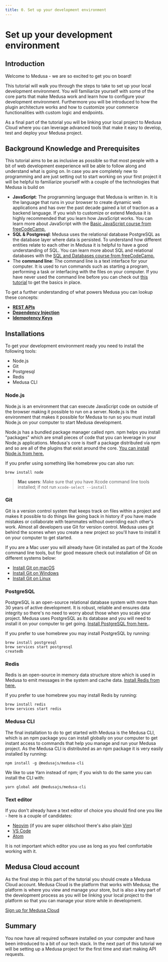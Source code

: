 ```yaml
---
title: 0. Set up your development environment
---
```


# Set up your development environment

## Introduction

Welcome to Medusa - we are so excited to get you on board!

This tutorial will walk you through the steps to take to set up your local development environment. You will familiarize yourself with some of the core parts that make Medusa work and learn how to configure your development environment. Furthermore you will be introduced to how the plugin architecture works and how to customize your commerce functionalities with custom logic and endpoints.

As a final part of the tutorial you will be linking your local project to Medusa Cloud where you can leverage advanced tools that make it easy to develop, test and deploy your Medusa project.

## Background Knowledge and Prerequisites

This tutorial aims to be as inclusive as possible so that most people with a bit of web development exeperience will be able to follow along and understand what is going on. In case you are completely new to programming and are just setting out to start working on your first project it will be helpful to familiarize yourself with a couple of the technologies that Medusa is build on

- **JavaScript**: The programming language that Medusa is written in. It is the language that runs in your browser to create dynamic web applications and has over the past decade gained a lot of traction as a backend language. If you wish to customize or extend Medusa it is highly recommended that you learn how JavaScript works. You can learn more about JavaScript with the [Basic JavaScript course from freeCodeCamp.](https://www.freecodecamp.org/learn/javascript-algorithms-and-data-structures/#basic-javascript)
- **SQL & Postgresql**: Medusa uses the relational database PostgreSQL as the database layer where data is persisted. To understand how different entities relate to each other in Medusa it is helpful to have a good understanding of SQL. You can learn more about SQL and relational databases with the [SQL and Databases course from freeCodeCamp.](https://www.freecodecamp.org/news/sql-and-databases-full-course/)
- The **command line**: The command line is a text interface for your computer. It is used to run commands such as starting a program, performing a task or interfacing with the files on your computer. If you have never used the command line before you can check out [this tutorial](https://www.learnenough.com/command-line-tutorial) to get the basics in place.

To get a further understanding of what powers Medusa you can lookup these concepts:

- [**REST APIs**](https://en.wikipedia.org/wiki/Representational_state_transfer)
- [**Dependency Injection**](https://en.wikipedia.org/wiki/Dependency_injection)
- [**Idempotency Keys**](https://brandur.org/idempotency-keys)

## Installations

To get your development environment ready you need to install the following tools:

- Node.js
- Git
- Postgresql
- Redis
- Medusa CLI

### Node.js

Node.js is an environment that can execute JavaScript code on outside of the browser making it possible to run on a server. Node.js is the environment that makes it possible for Medusa to run so you must install Node.js on your computer to start Medusa development.

Node.js has a bundled package manager called npm. npm helps you install "packages" which are small pieces of code that you can leverage in your Node.js applications. Medusa's core is itself a package distributed via npm and so are all of the plugins that exist around the core. [You can install Node.js from here.](https://nodejs.org/en/)

If you prefer using something like homebrew you can also run:

```
brew install node
```

> **Mac users**: Make sure that you have Xcode command line tools installed; if not run `xcode-select --install`

### Git

Git is a version control system that keeps track on files within a project and makes it possible to do things like going back in history if you have made mistakes or collaborate with teammates without overriding each other's work. Almost all developers use Git for version control. Medusa uses git behind the scenes when you create a new project so you'll have to install it on your computer to get started.

If you are a Mac user you will already have Git installed as part of the Xcode command line tools, but for good measure check out installation of Git on different systems below:

- [Install Git on macOS](https://www.atlassian.com/git/tutorials/install-git)
- [Install Git on Windows](https://www.atlassian.com/git/tutorials/install-git#windows)
- [Install Git on Linux](https://www.atlassian.com/git/tutorials/install-git#linux)

### PostgreSQL

PostgreSQL is an open-source relational database system with more than 30 years of active development. It is robust, reliable and ensures data integrity so there's no need to worry about those when you scale your project. Medusa uses PostgreSQL as its database and you will need to install it on your computer to get going. [Install PostgreSQL from here.](https://www.postgresql.org/download/).

If you prefer to use homebrew you may install PostgreSQL by running:

```
brew install postgresql
brew services start postgresql
createdb
```

### Redis

Redis is an open-source in memory data structure store which is used in Medusa to emit messages in the system and cache data. [Install Redis from here.](https://redis.io/download)

If you prefer to use homebrew you may install Redis by running:

```
brew install redis
brew services start redis
```

### Medusa CLI

The final installation to do to get started with Medusa is the Medusa CLI, which is an npm package you can install globally on your computer to get instant access to commands that help you manage and run your Medusa project. As the Medusa CLI is distributed as an npm package it is very easily installed by running:

```
npm install -g @medusajs/medusa-cli
```

We like to use Yarn instead of npm; if you wish to do the same you can install the CLI with:

```
yarn global add @medusajs/medusa-cli
```

### Text editor

If you don't already have a text editor of choice you should find one you like - here is a couple of candidates:

- [Neovim](https://neovim.io/) (if you are super oldschool there's also plain [Vim](https://www.vim.org/))
- [VS Code](https://code.visualstudio.com/)
- [Atom](https://atom.io/)

It is not important which editor you use as long as you feel comfortable working with it.

## Medusa Cloud account

As the final step in this part of the tutorial you should create a Medusa Cloud account. Medusa Cloud is the platform that works with Medusa; the platform is where you view and manage your store, but is also a key part of the development process as you will be linking your local project to the platform so that you can manage your store while in development.

[Sign up for Medusa Cloud](https://app.medusa-commerce.com)

## Summary

You now have all required software installed on your computer and have been introduced to a bit of our tech stack. In the next part of this tutorial we will be setting up a Medusa project for the first time and start making API requests.
